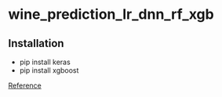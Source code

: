 # wine_prediction_lr_dnn_rf_xgb

Installation
------
- pip install keras
- pip install xgboost

[Reference]( https://www.datacamp.com/community/tutorials/deep-learning-python)
